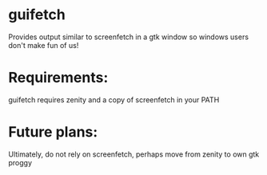 # guifetch
Provides output similar to screenfetch in a gtk window so windows users don't make fun of us!

# Requirements:
guifetch requires zenity and a copy of screenfetch in your PATH

# Future plans:
Ultimately, do not rely on screenfetch, perhaps move from zenity to own gtk 
proggy
